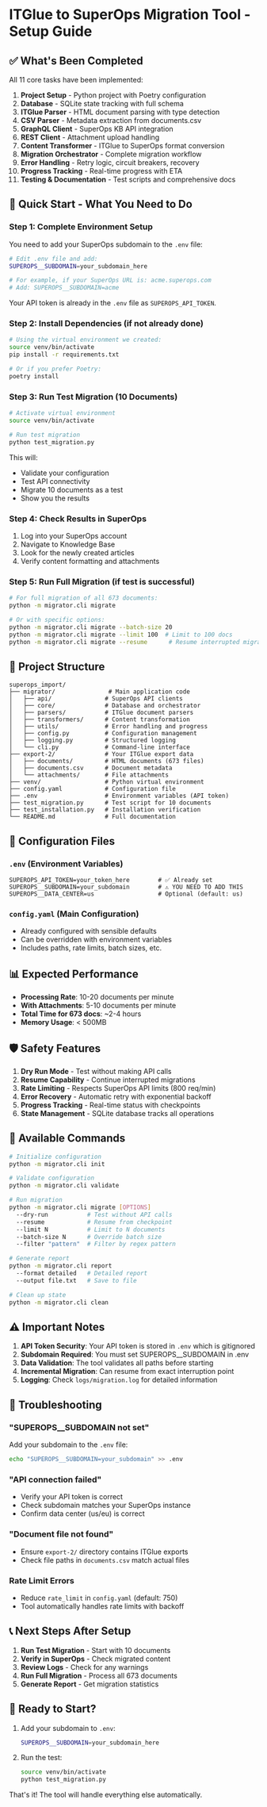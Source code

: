 # ITGlue to SuperOps Migration Tool - Setup Guide

## ✅ What's Been Completed

All 11 core tasks have been implemented:

1. **Project Setup** - Python project with Poetry configuration
2. **Database** - SQLite state tracking with full schema
3. **ITGlue Parser** - HTML document parsing with type detection
4. **CSV Parser** - Metadata extraction from documents.csv
5. **GraphQL Client** - SuperOps KB API integration
6. **REST Client** - Attachment upload handling
7. **Content Transformer** - ITGlue to SuperOps format conversion
8. **Migration Orchestrator** - Complete migration workflow
9. **Error Handling** - Retry logic, circuit breakers, recovery
10. **Progress Tracking** - Real-time progress with ETA
11. **Testing & Documentation** - Test scripts and comprehensive docs

## 🚀 Quick Start - What You Need to Do

### Step 1: Complete Environment Setup

You need to add your SuperOps subdomain to the `.env` file:

```bash
# Edit .env file and add:
SUPEROPS__SUBDOMAIN=your_subdomain_here

# For example, if your SuperOps URL is: acme.superops.com
# Add: SUPEROPS__SUBDOMAIN=acme
```

Your API token is already in the `.env` file as `SUPEROPS_API_TOKEN`.

### Step 2: Install Dependencies (if not already done)

```bash
# Using the virtual environment we created:
source venv/bin/activate
pip install -r requirements.txt

# Or if you prefer Poetry:
poetry install
```

### Step 3: Run Test Migration (10 Documents)

```bash
# Activate virtual environment
source venv/bin/activate

# Run test migration
python test_migration.py
```

This will:
- Validate your configuration
- Test API connectivity
- Migrate 10 documents as a test
- Show you the results

### Step 4: Check Results in SuperOps

1. Log into your SuperOps account
2. Navigate to Knowledge Base
3. Look for the newly created articles
4. Verify content formatting and attachments

### Step 5: Run Full Migration (if test is successful)

```bash
# For full migration of all 673 documents:
python -m migrator.cli migrate

# Or with specific options:
python -m migrator.cli migrate --batch-size 20
python -m migrator.cli migrate --limit 100  # Limit to 100 docs
python -m migrator.cli migrate --resume      # Resume interrupted migration
```

## 📁 Project Structure

```
superops_import/
├── migrator/               # Main application code
│   ├── api/               # SuperOps API clients
│   ├── core/              # Database and orchestrator
│   ├── parsers/           # ITGlue document parsers
│   ├── transformers/      # Content transformation
│   ├── utils/             # Error handling and progress
│   ├── config.py          # Configuration management
│   ├── logging.py         # Structured logging
│   └── cli.py             # Command-line interface
├── export-2/              # Your ITGlue export data
│   ├── documents/         # HTML documents (673 files)
│   ├── documents.csv      # Document metadata
│   └── attachments/       # File attachments
├── venv/                  # Python virtual environment
├── config.yaml            # Configuration file
├── .env                   # Environment variables (API token)
├── test_migration.py      # Test script for 10 documents
├── test_installation.py   # Installation verification
└── README.md              # Full documentation

```

## 🔧 Configuration Files

### `.env` (Environment Variables)
```env
SUPEROPS_API_TOKEN=your_token_here        # ✅ Already set
SUPEROPS__SUBDOMAIN=your_subdomain        # ⚠️ YOU NEED TO ADD THIS
SUPEROPS__DATA_CENTER=us                  # Optional (default: us)
```

### `config.yaml` (Main Configuration)
- Already configured with sensible defaults
- Can be overridden with environment variables
- Includes paths, rate limits, batch sizes, etc.

## 📊 Expected Performance

- **Processing Rate**: 10-20 documents per minute
- **With Attachments**: 5-10 documents per minute
- **Total Time for 673 docs**: ~2-4 hours
- **Memory Usage**: < 500MB

## 🛡️ Safety Features

1. **Dry Run Mode** - Test without making API calls
2. **Resume Capability** - Continue interrupted migrations
3. **Rate Limiting** - Respects SuperOps API limits (800 req/min)
4. **Error Recovery** - Automatic retry with exponential backoff
5. **Progress Tracking** - Real-time status with checkpoints
6. **State Management** - SQLite database tracks all operations

## 📝 Available Commands

```bash
# Initialize configuration
python -m migrator.cli init

# Validate configuration
python -m migrator.cli validate

# Run migration
python -m migrator.cli migrate [OPTIONS]
  --dry-run           # Test without API calls
  --resume            # Resume from checkpoint
  --limit N           # Limit to N documents
  --batch-size N      # Override batch size
  --filter "pattern"  # Filter by regex pattern

# Generate report
python -m migrator.cli report
  --format detailed   # Detailed report
  --output file.txt   # Save to file

# Clean up state
python -m migrator.cli clean
```

## ⚠️ Important Notes

1. **API Token Security**: Your API token is stored in `.env` which is gitignored
2. **Subdomain Required**: You must set SUPEROPS__SUBDOMAIN in .env
3. **Data Validation**: The tool validates all paths before starting
4. **Incremental Migration**: Can resume from exact interruption point
5. **Logging**: Check `logs/migration.log` for detailed information

## 🐛 Troubleshooting

### "SUPEROPS__SUBDOMAIN not set"
Add your subdomain to the `.env` file:
```bash
echo "SUPEROPS__SUBDOMAIN=your_subdomain" >> .env
```

### "API connection failed"
- Verify your API token is correct
- Check subdomain matches your SuperOps instance
- Confirm data center (us/eu) is correct

### "Document file not found"
- Ensure `export-2/` directory contains ITGlue exports
- Check file paths in `documents.csv` match actual files

### Rate Limit Errors
- Reduce `rate_limit` in `config.yaml` (default: 750)
- Tool automatically handles rate limits with backoff

## 📞 Next Steps After Setup

1. **Run Test Migration** - Start with 10 documents
2. **Verify in SuperOps** - Check migrated content
3. **Review Logs** - Check for any warnings
4. **Run Full Migration** - Process all 673 documents
5. **Generate Report** - Get migration statistics

## 🎯 Ready to Start?

1. Add your subdomain to `.env`:
   ```bash
   SUPEROPS__SUBDOMAIN=your_subdomain_here
   ```

2. Run the test:
   ```bash
   source venv/bin/activate
   python test_migration.py
   ```

That's it! The tool will handle everything else automatically.